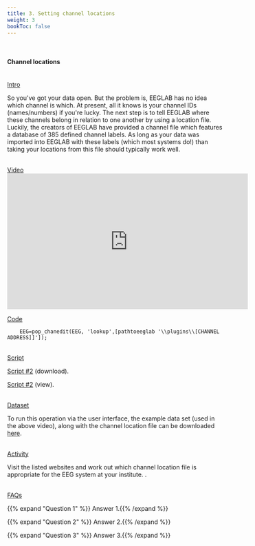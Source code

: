 ```yaml
---
title: 3. Setting channel locations
weight: 3
bookToc: false
---
```

<br>

#### Channel locations

<br>
<u>  Intro</u>

So you've got your data open. But the problem is, EEGLAB has no idea which channel is which. At present, all it knows is your channel IDs (names/numbers) if you're lucky.
The next step is to tell EEGLAB where these channels belong in relation to one another by using a location file. Luckily, the creators of EEGLAB have provided a channel file which features a database of 385 defined channel labels. As long as your data was imported into EEGLAB with these labels (which most systems do!) than taking your locations from this file should typically work well.

<br>
<u> Video</u>
<br>
<iframe width="560" height="315" src="https://www.youtube.com/embed/NXORaHENLDw" title="YouTube video player" frameborder="0" allow="accelerometer; autoplay; clipboard-write; encrypted-media; gyroscope; picture-in-picture; web-share" allowfullscreen></iframe>

<u> Code </u>

        EEG=pop_chanedit(EEG, 'lookup',[pathtoeeglab '\\plugins\\[CHANNEL ADDRESS]]']);
        
<br>
<u> Script</u>

 [Script #2](/erp/files/script_2.zip) (download).

 [Script #2](/erp/files/script_2.txt) (view).

<br>
<u> Dataset</u> 

To run this operation via the user interface, the example data set (used in the above video), along with the channel location file can be downloaded [here](https://drive.google.com/drive/folders/1Ebn1h7aeWH4Z5a194HsZIIaVyHfK6Jqa?usp=sharing).

<br>
<u>Activity</u>

Visit the listed websites and work out which channel location file is appropriate for the EEG system at your institute. .

<br>
<u>FAQs</u>

{{% expand "Question 1" %}}
Answer 1.{{% /expand %}}

{{% expand "Question 2" %}}
Answer 2.{{% /expand %}}

{{% expand "Question 3" %}}
Answer 3.{{% /expand %}}